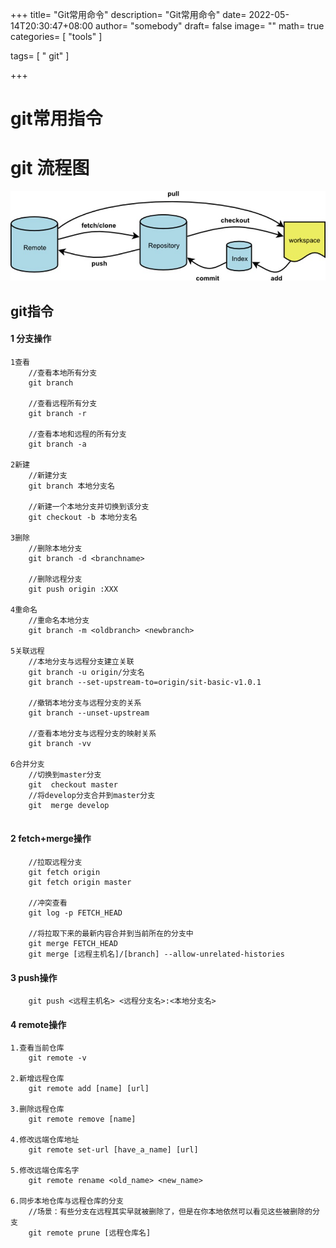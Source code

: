 +++
title= "Git常用命令"
description= "Git常用命令"
date= 2022-05-14T20:30:47+08:00
author= "somebody"
draft= false
image= "" 
math= true
categories= [
    "tools"
]

tags=  [
    " git"
]

+++

# git常用指令

# git 流程图



![img](images/git.jpg)

## git指令



#### 1 分支操作

~~~shell
1查看  
    //查看本地所有分支 
    git branch 

    //查看远程所有分支
    git branch -r 

    //查看本地和远程的所有分支
    git branch -a 

2新建
    //新建分支
    git branch 本地分支名

    //新建一个本地分支并切换到该分支
    git checkout -b 本地分支名

3删除
    //删除本地分支
    git branch -d <branchname> 

    //删除远程分支
 	git push origin :XXX 

4重命名
    //重命名本地分支
    git branch -m <oldbranch> <newbranch> 

5关联远程
    //本地分支与远程分支建立关联
    git branch -u origin/分支名 
    git branch --set-upstream-to=origin/sit-basic-v1.0.1

    //撤销本地分支与远程分支的关系
    git branch --unset-upstream

    //查看本地分支与远程分支的映射关系
    git branch -vv
    
6合并分支
	//切换到master分支
    git  checkout master
    //将develop分支合并到master分支
    git  merge develop
    

~~~

#### 2 fetch+merge操作

~~~shell
	//拉取远程分支
    git fetch origin
    git fetch origin master

    //冲突查看
    git log -p FETCH_HEAD

    //将拉取下来的最新内容合并到当前所在的分支中
    git merge FETCH_HEAD   
    git merge [远程主机名]/[branch] --allow-unrelated-histories
~~~

#### 3 push操作

~~~shell
	git push <远程主机名> <远程分支名>:<本地分支名>
~~~

#### 4 remote操作

~~~shell
1.查看当前仓库
	git remote -v
	
2.新增远程仓库
	git remote add [name] [url]
	
3.删除远程仓库
	git remote remove [name]

4.修改远端仓库地址
	git remote set-url [have_a_name] [url]

5.修改远端仓库名字
	git remote rename <old_name> <new_name>
	
6.同步本地仓库与远程仓库的分支
	//场景：有些分支在远程其实早就被删除了，但是在你本地依然可以看见这些被删除的分支
	git remote prune [远程仓库名]
~~~

